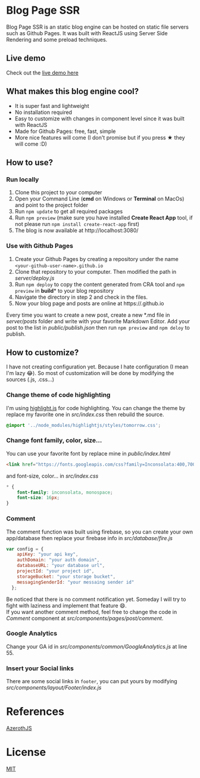 # Blog Page SSR
Blog Page SSR is an static blog engine can be hosted on static file servers such as Github Pages.
It was built with ReactJS using Server Side Rendering and some preload techniques.

## Live demo
Check out the [live demo here](https://blogchanhday.com)

## What makes this blog engine cool?
- It is super fast and lightweight
- No installation required
- Easy to customize with changes in component level since it was built with ReactJS
- Made for Github Pages: free, fast, simple
- More nice features will come (I don't promise but if you press ★ they will come :D)


## How to use?

### Run locally
1. Clone this project to your computer
2. Open your Command Line (**cmd** on Windows or **Terminal** on MacOs) and point to the project folder
3. Run ```npm update``` to get all required packages
4. Run ```npm preview``` (make sure you have installed **Create React App** tool, if not please run ```npm install create-react-app``` first)
5. The blog is now available at http://localhost:3080/

### Use with Github Pages

1. Create your Github Pages by creating a repository under the name ```<your-github-user-name>.github.io```
2. Clone that repository to your computer. Then modified the path in *server/deploy.js*
3. Run ```npm deploy``` to copy the content generated from CRA tool and ```npm preview``` in **build*** to your blog repository
4. Navigate the directory in step 2 and check in the files.
5. Now your blog page and posts are online at https://<your-github-user-name>.github.io

Every time you want to create a new post, create a new *.md file in *server/posts* folder and write with your favorite Markdown Editor. Add your post to the list in *public/publish.json* then run ```npm preview``` and ```npm deloy``` to publish.

## How to customize?

I have not creating configuration yet. Because I hate configuration (I mean I'm lazy 😂).
So most of customization will be done by modifying the sources (.js, .css...)

### Change theme of code highlighting
I'm using [highlight.js](https://github.com/highlightjs/highlight.js) for code highlighting. You can change the theme by replace my favorite one in *src/index.css* then rebuild the source.

```css
@import '../node_modules/highlightjs/styles/tomorrow.css';
```

### Change font family, color, size...

You can use your favorite font by replace mine in *public/index.html*
```html
<link href="https://fonts.googleapis.com/css?family=Inconsolata:400,700&amp;subset=latin-ext,vietnamese" rel="stylesheet">
```
and font-size, color... in *src/index.css*
```css
* {
    font-family: inconsolata, monospace;
    font-size: 16px;
}
```
### Comment
The comment function was built using firebase, so you can create your own app/database then replace your firebase info in *src/database/fire.js*

```javascript
var config = {
    apiKey: "your api key",
    authDomain: "your auth domain",
    databaseURL: "your database url",
    projectId: "your project id",
    storageBucket: "your storage bucket",
    messagingSenderId: "your messaing sender id"
  };
```
Be noticed that there is no comment notification yet. Someday I will try to fight with laziness and implement that feature 😄.     
If you want another comment method, feel free to change the code in *Comment* component at *src/components/pages/post/comment*.

### Google Analytics
Change your GA id in *src/components/common/GoogleAnalytics.js* at line 55.

### Insert your Social links
There are some social links in ```footer```, you can put yours by modifying *src/components/layout/Footer/index.js*

# References
[AzerothJS](https://github.com/huytd/azeroth-js)

# License
[MIT](https://opensource.org/licenses/MIT)
